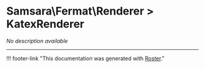 # Samsara\Fermat\Renderer > KatexRenderer

*No description available*



---
!!! footer-link "This documentation was generated with [Roster](https://jordanrl.github.io/Roster/)."
